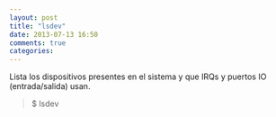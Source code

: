 ```yaml
---
layout: post
title: "lsdev"
date: 2013-07-13 16:50
comments: true
categories: 
---
```

Lista los dispositivos presentes en el sistema y que IRQs y puertos IO (entrada/salida) usan.

>$ lsdev

